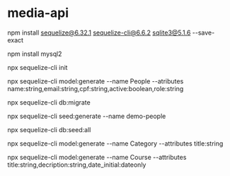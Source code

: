# media-api

npm install sequelize@6.32.1 sequelize-cli@6.6.2 sqlite3@5.1.6 --save-exact

npm install mysql2

npx sequelize-cli init

npx sequelize-cli model:generate --name People --atributes name:string,email:string,cpf:string,active:boolean,role:string

npx sequelize-cli db:migrate

npx sequelize-cli seed:generate --name demo-people

npx sequelize-cli db:seed:all

npx sequelize-cli model:generate --name Category --attributes title:string

npx sequelize-cli model:generate --name Course --attributes title:string,decription:string,date_initial:dateonly
